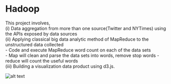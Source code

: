 # Hadoop

This project involves,  
(i) Data aggregation from more than one source(Twitter and NYTimes) using the APIs exposed by data sources  
(ii) Applying classical big data analytic method of MapReduce to the unstructured data collected  
      - Code and execute MapReduce word count on each of the data sets  
      - Map will clean and parse the data sets into words, remove stop words
      - reduce will count the useful words  
(iii) Building a visualization data product using d3.js.  

![alt text](https://github.com/tejas1704/Hadoop/blob/master/Website/img/image.jpg)
